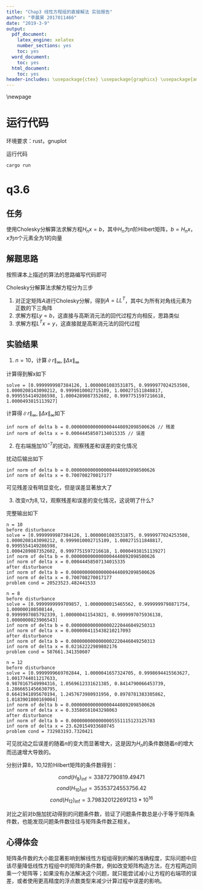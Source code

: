 ```yaml
---
title: "Chap3 线性方程组的直接解法 实验报告"
author: "李晨昊 2017011466"
date: "2019-3-9"
output:
  pdf_document:
    latex_engine: xelatex
    number_sections: yes
    toc: yes
  word_document:
    toc: yes
  html_document:
    toc: yes
header-includes: \usepackage{ctex} \usepackage{graphicx} \usepackage{amssymb}
---
```


\newpage

# 运行代码

环境要求：rust，gnuplot

运行代码
```bash
cargo run
```

# q3.6
## 任务
使用Cholesky分解算法求解方程$H_nx=b$，其中$H_n$为$n$阶Hilbert矩阵，$b=H_nx$，$x$为$n$个元素全为$1$的向量

## 解题思路
按照课本上描述的算法的思路编写代码即可

Cholesky分解算法求解方程分为三步
1. 对正定矩阵$A$进行Cholesky分解，得到$A=LL^T$，其中$L$为所有对角线元素为正数的下三角阵
2. 求解方程$Ly=b$，这直接与高斯消元法的回代过程方向相反，思路类似
3. 求解方程$L^Tx=y$，这直接就是高斯消元法的回代过程
   
## 实验结果
1. $n=10$，计算$\|r\|_{\infty},\|\Delta x\|_{\infty}$

计算得到解x如下
```
solve = [0.9999999987384126, 1.0000001083531875, 0.9999977024253508,
1.0000208143090212, 0.9999010002715109, 1.000271511848817, 
0.9995554149286598, 1.0004289087352602, 0.9997751597216618, 
1.0000493815113927]
```
计算得$\|r\|_{\infty},\|\Delta x\|_{\infty}$如下
```
inf norm of delta b = 0.0000000000000004440892098500626 // 残差
inf norm of delta x = 0.00044458507134015335 // 误差
```

2. 在右端施加$10^{-7}$的扰动，观察残差和误差的变化情况

扰动后输出如下
```
inf norm of delta b = 0.0000000000000004440892098500626
inf norm of delta x = 0.700708270017177
```
可见残差没有明显变化，但是误差显著放大了

3. 改变$n$为$8,12$，观察残差和误差的变化情况，这说明了什么?

完整输出如下
```
n = 10
before disturbance
solve = [0.9999999987384126, 1.0000001083531875, 0.9999977024253508, 
1.0000208143090212, 0.9999010002715109, 1.000271511848817, 0.9995554149286598, 
1.0004289087352602, 0.9997751597216618, 1.0000493815113927]
inf norm of delta b = 0.0000000000000004440892098500626
inf norm of delta x = 0.00044458507134015335
after disturbance
inf norm of delta b = 0.0000000000000004440892098500626
inf norm of delta x = 0.700708270017177
problem cond = 20523523.482441533

n = 8
before disturbance
solve = [0.9999999999709857, 1.0000000015465562, 0.9999999798871754, 1.000000108508144, 
0.9999997085792339, 1.000000411543821, 0.9999997075936138, 1.0000000823906543]
inf norm of delta b = 0.0000000000000002220446049250313
inf norm of delta x = 0.0000004115438210217093
after disturbance
inf norm of delta b = 0.0000000000000002220446049250313
inf norm of delta x = 0.02162222989802176
problem cond = 587661.341350607

n = 12
before disturbance
solve = [0.9999999669702844, 1.0000041657324705, 0.9998694415563627, 1.0017744011217633, 
0.9870167549994316, 1.0569612331621385, 0.8414790066453739, 1.2866651456630795, 
0.6641941895670194, 1.2457673980931956, 0.8978781383305862, 1.0183901800169004]
inf norm of delta b = 0.0000000000000004440892098500626
inf norm of delta x = 0.33580581043298063
after disturbance
inf norm of delta b = 0.0000000000000005551115123125783
inf norm of delta x = 23.620154933680745
problem cond = 732983193.7320421
```
可见扰动之后误差的随着$n$的变大而显著增大，这是因为$H_n$的条件数随着$n$的增大而迅速增大导致的。

分别计算8，10,12阶Hilbert矩阵的条件数得到：

$$cond(H_8)_{\inf} = 33872790819.49471$$
$$cond(H_{10})_{\inf} = 35353724553756.42$$
$$cond(H_{12})_{\inf} = 3.798320122691213*10^{16}$$

对比之前对$b$施加扰动得到的问题条件数，验证了问题条件数总是小于等于矩阵条件数，也能发现问题条件数往往与矩阵条件数正相关。

## 心得体会
矩阵条件数的大小能显著影响到解线性方程组得到的解的准确程度，实际问题中应该尽量降低线性方程组中的矩阵的条件数，例如改变矩阵构造方法，在方程两边同乘一个矩阵等；如果没有办法解决这个问题，就只能尝试减小让方程的右端项的误差，或者使用更高精度的浮点数类型来减少计算过程中误差的影响。